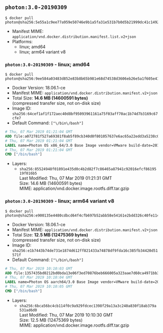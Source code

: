 ## `photon:3.0-20190309`

```console
$ docker pull photon@sha256:5e55a1c9ee77a959e50746e9b1a5fa31e531b7b0d5b21999dc41c14920c855cd
```

-	Manifest MIME: `application/vnd.docker.distribution.manifest.list.v2+json`
-	Platforms:
	-	linux; amd64
	-	linux; arm64 variant v8

### `photon:3.0-20190309` - linux; amd64

```console
$ docker pull photon@sha256:9ee584a03483d852e83b8b65b981e68d74538d3606eb26e5a1f605e418164cdf
```

-	Docker Version: 18.06.1-ce
-	Manifest MIME: `application/vnd.docker.distribution.manifest.v2+json`
-	Total Size: **14.6 MB (14600591 bytes)**  
	(compressed transfer size, not on-disk size)
-	Image ID: `sha256:64cef1af1f172aec40d8bf95093961161a75f03aff70ac1b74d7b3169c67cfe7`
-	Default Command: `["\/bin\/bash"]`

```dockerfile
# Thu, 07 Mar 2019 01:21:04 GMT
ADD file:a072781f527a69381f8ab5f89cb340d0f801057637e6ac65a22edd3a5238c0ef in / 
# Thu, 07 Mar 2019 01:21:04 GMT
LABEL name=Photon OS x86_64/3.0 Base Image vendor=VMware build-date=20190306
# Thu, 07 Mar 2019 01:21:04 GMT
CMD ["/bin/bash"]
```

-	Layers:
	-	`sha256:85524948f01891e435d0c4b2d82f7c86465a87941c92016efcf8619519f016b5`  
		Last Modified: Thu, 07 Mar 2019 01:21:31 GMT  
		Size: 14.6 MB (14600591 bytes)  
		MIME: application/vnd.docker.image.rootfs.diff.tar.gzip

### `photon:3.0-20190309` - linux; arm64 variant v8

```console
$ docker pull photon@sha256:e900135e4480cdbcd64f4cfb697b52abb58e54161e2bdd326c40fe1144c93a03
```

-	Docker Version: 18.06.1-ce
-	Manifest MIME: `application/vnd.docker.distribution.manifest.v2+json`
-	Total Size: **12.5 MB (12475369 bytes)**  
	(compressed transfer size, not on-disk size)
-	Image ID: `sha256:e1b7443b74de731e1874d612ff821433a74878df9fda16c385fb34420d51571f`
-	Default Command: `["\/bin\/bash"]`

```dockerfile
# Thu, 07 Mar 2019 10:10:03 GMT
ADD file:1357435bd0212bd0bda13e06f3ed70876beb666005a323aae7d60ca4971bb363 in / 
# Thu, 07 Mar 2019 10:10:04 GMT
LABEL name=Photon OS aarch64/3.0 Base Image vendor=VMware build-date=20190306
# Thu, 07 Mar 2019 10:10:05 GMT
CMD ["/bin/bash"]
```

-	Layers:
	-	`sha256:6bca56bc4cb114f0c9a929fdcec1398f29a13a3c240a830f18ab379a531ad6d0`  
		Last Modified: Thu, 07 Mar 2019 10:10:30 GMT  
		Size: 12.5 MB (12475369 bytes)  
		MIME: application/vnd.docker.image.rootfs.diff.tar.gzip
